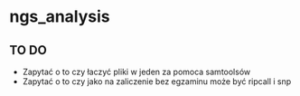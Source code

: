 # ngs_analysis

## TO DO
- Zapytać o to czy łaczyć pliki w jeden za pomoca samtoolsów
- Zapytać o to czy jako na zaliczenie bez egzaminu może być ripcall i snp